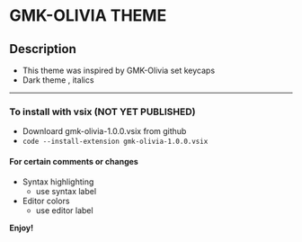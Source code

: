 # GMK-OLIVIA THEME 
## Description
* This theme was inspired by GMK-Olivia set keycaps
* Dark theme , italics
----------


### To install with vsix (NOT YET PUBLISHED)
* Downloard gmk-olivia-1.0.0.vsix from github
* `code --install-extension gmk-olivia-1.0.0.vsix`

#### For certain comments or changes
* Syntax highlighting
    * use syntax label
* Editor colors
    * use editor label 

**Enjoy!**
